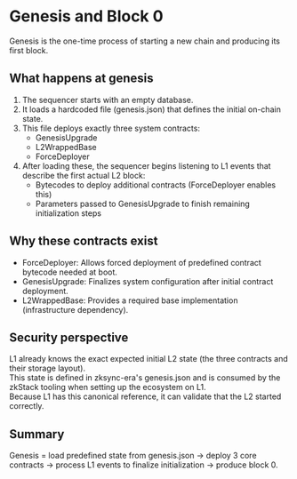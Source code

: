 # Genesis and Block 0

Genesis is the one-time process of starting a new chain and producing its first block.

## What happens at genesis

1. The sequencer starts with an empty database.
2. It loads a hardcoded file (genesis.json) that defines the initial on-chain state.
3. This file deploys exactly three system contracts:
    - GenesisUpgrade
    - L2WrappedBase
    - ForceDeployer
4. After loading these, the sequencer begins listening to L1 events that describe the first actual L2 block:
    - Bytecodes to deploy additional contracts (ForceDeployer enables this)
    - Parameters passed to GenesisUpgrade to finish remaining initialization steps

## Why these contracts exist

- ForceDeployer: Allows forced deployment of predefined contract bytecode needed at boot.
- GenesisUpgrade: Finalizes system configuration after initial contract deployment.
- L2WrappedBase: Provides a required base implementation (infrastructure dependency).

## Security perspective

L1 already knows the exact expected initial L2 state (the three contracts and their storage layout).  
This state is defined in zksync-era's genesis.json and is consumed by the zkStack tooling when setting up the ecosystem on L1.  
Because L1 has this canonical reference, it can validate that the L2 started correctly.

## Summary

Genesis = load predefined state from genesis.json -> deploy 3 core contracts -> process L1 events to finalize initialization -> produce block 0.
